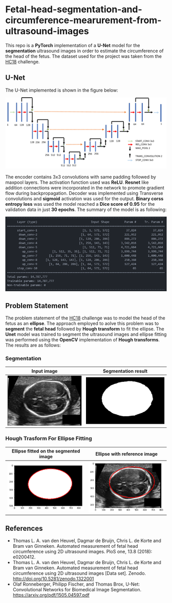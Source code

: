 # Fetal-head-segmentation-and-circumference-mearurement-from-ultrasound-images
This repo is a **PyTorch** implementation of a **U-Net** model for the **segmentation** ultrasound images in order to estimate the circumference of the head of the fetus. The dataset used for the project was taken from the <a href="https://hc18.grand-challenge.org/">HC18</a> challenge.

## U-Net 
The U-Net implemented is shown in the figure below:

<img src="Images/resUnet.png" width="990">

The encoder contains 3x3 convolutions with same padding followed by maxpool layers. The activation function used was **ReLU**. 
**Resnet** like addition connections were incorporated in the network to promote gradient flow during backpropagation. Decoder was implemented using Transverse convolutions and **sigmoid** activation was used for the output. **Binary corss entropy loss** was used the model reached a **Dice score of 0.95** for the validation data in just **30 epochs**.
The summary of the model is as following:
<p align ='center'>
<img src="Images/model_summary.png" >
</p>

## Problem Statement
The problem statement of the <a href="https://hc18.grand-challenge.org/">HC18</a> challenge was to model the head of the fetus as an **ellipse**. The approach employed to aolve this problem was to **segment** the **fetal head** followed by **Hough transform** to fit the ellipse. The **Unet** model was trained to segment the ultrasound images and ellipse fitting was performed using the **OpenCV** implementation of **Hough transforms**.
The results are as follows:

### Segmentation
Input image                                      |  Segmentation result
:-----------------------------------------------:|:---------------------------------------------------------:
<img src="Images/input_image.png" width="300">   |  <img src="Images/segmented.png" width="300">


### Hough Trasform For Ellipse Fitting
Ellipse fitted on the segmented image            |  Ellipse with reference image
:-----------------------------------------------:|:---------------------------------------------------------:
<img src="Images/segmented_fit.png" width="300"> |  <img src="Images/ellipse_fit.png" width="300"> 

## References
- Thomas L. A. van den Heuvel, Dagmar de Bruijn, Chris L. de Korte and Bram van Ginneken. Automated measurement of fetal head circumference using 2D ultrasound images. PloS one, 13.8 (2018): e0200412.
- Thomas L. A. van den Heuvel, Dagmar de Bruijn, Chris L. de Korte and Bram van Ginneken. Automated measurement of fetal head circumference using 2D ultrasound images [Data set]. Zenodo. http://doi.org/10.5281/zenodo.1322001
- Olaf Ronneberger, Philipp Fischer, and Thomas Brox, U-Net: Convolutional Networks for Biomedical Image Segmentation. https://arxiv.org/pdf/1505.04597.pdf
